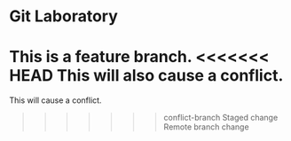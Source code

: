 # Git Laboratory
This is a feature branch.
<<<<<<< HEAD
This will also cause a conflict.
=======
This will cause a conflict.
>>>>>>> conflict-branch
Staged change
Remote branch change
